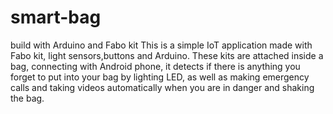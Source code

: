 # smart-bag
build with Arduino and Fabo kit
This is a simple IoT application made with Fabo kit, light sensors,buttons and Arduino. These kits are attached inside a bag, connecting with Android phone, it detects if there is anything you forget to put into your bag by lighting LED, as well as making emergency calls and  taking videos automatically when you are in danger and shaking the bag.  
